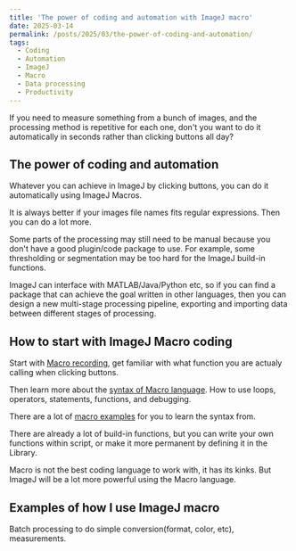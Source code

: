 ```yaml
---
title: 'The power of coding and automation with ImageJ macro'
date: 2025-03-14
permalink: /posts/2025/03/the-power-of-coding-and-automation/
tags:
  - Coding
  - Automation
  - ImageJ
  - Macro
  - Data processing
  - Productivity
---
```


If you need to measure something from a bunch of images, and the processing method is repetitive for each one, don't you want to do it automatically in seconds rather than clicking buttons all day?

## The power of coding and automation

Whatever you can achieve in ImageJ by clicking buttons, you can do it automatically using ImageJ Macros.  

It is always better if your images file names fits regular expressions. Then you can do a lot more.

Some parts of the processing may still need to be manual because you don't have a good plugin/code package to use. For example, some thresholding or segmentation may be too hard for the ImageJ build-in functions.

ImageJ can interface with MATLAB/Java/Python etc, so if you can find a package that can achieve the goal written in other languages, then you can design a new multi-stage processing pipeline, exporting and importing data between different stages of processing.  

## How to start with ImageJ Macro coding

Start with [Macro recording](https://imagej.net/ij/developer/macro/macros.html#recorder), get familiar with what function you are actualy calling when clicking buttons. 

Then learn more about the [syntax of Macro language](https://imagej.net/ij/developer/macro/macros.html).
How to use loops, operators, statements, functions, and debugging. 

There are a lot of [macro examples](https://imagej.net/ij/macros/) for you to learn the syntax from. 

There are already a lot of build-in functions, but you can write your own functions within script, or make it more permanent by defining it in the Library.

Macro is not the best coding language to work with, it has its kinks. But ImageJ will be a lot more powerful using the Macro language. 

## Examples of how I use ImageJ macro

Batch processing to do simple conversion(format, color, etc), measurements. 


